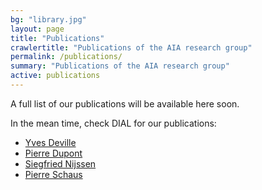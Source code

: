 ```yaml
---
bg: "library.jpg"
layout: page
title: "Publications"
crawlertitle: "Publications of the AIA research group"
permalink: /publications/
summary: "Publications of the AIA research group"
active: publications
---
```

A full list of our publications will be available here soon.

In the mean time, check DIAL for our publications:

* [Yves Deville](http://dial.uclouvain.be/pr/boreal/search/site/yves%20deville?f%5B0%5D=sm_creator%3ADeville%2C%20Yves&solrsort=ss_date%20desc)
* [Pierre Dupont](http://dial.uclouvain.be/pr/boreal/search/site/pierre%20dupont?f%5B0%5D=sm_creator%3ADupont%2C%20Pierre&solrsort=ss_date%20desc)
* [Siegfried Nijssen](http://dial.uclouvain.be/pr/boreal/search/site/siegfried%20nijssen?f%5B0%5D=sm_creator%3ANijssen%2C%20Siegfried&solrsort=ss_date%20desc)
* [Pierre Schaus](http://dial.uclouvain.be/pr/boreal/search/site/pierre%20schaus?f%5B0%5D=sm_creator%3ASchaus%2C%20Pierre&solrsort=ss_date%20desc)

